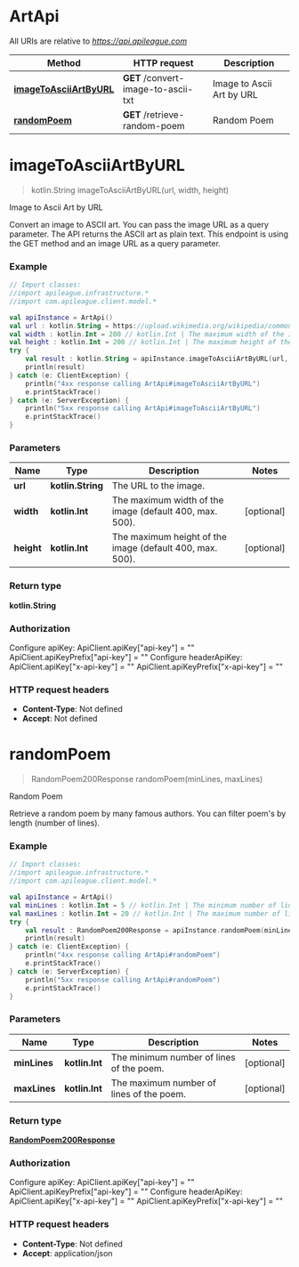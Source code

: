 # ArtApi

All URIs are relative to *https://api.apileague.com*

Method | HTTP request | Description
------------- | ------------- | -------------
[**imageToAsciiArtByURL**](ArtApi.md#imageToAsciiArtByURL) | **GET** /convert-image-to-ascii-txt | Image to Ascii Art by URL
[**randomPoem**](ArtApi.md#randomPoem) | **GET** /retrieve-random-poem | Random Poem


<a id="imageToAsciiArtByURL"></a>
# **imageToAsciiArtByURL**
> kotlin.String imageToAsciiArtByURL(url, width, height)

Image to Ascii Art by URL

Convert an image to ASCII art. You can pass the image URL as a query parameter. The API returns the ASCII art as plain text. This endpoint is using the GET method and an image URL as a query parameter.

### Example
```kotlin
// Import classes:
//import apileague.infrastructure.*
//import com.apileague.client.model.*

val apiInstance = ArtApi()
val url : kotlin.String = https://upload.wikimedia.org/wikipedia/commons/3/35/Basic_human_drawing.png // kotlin.String | The URL to the image.
val width : kotlin.Int = 200 // kotlin.Int | The maximum width of the image (default 400, max. 500).
val height : kotlin.Int = 200 // kotlin.Int | The maximum height of the image (default 400, max. 500).
try {
    val result : kotlin.String = apiInstance.imageToAsciiArtByURL(url, width, height)
    println(result)
} catch (e: ClientException) {
    println("4xx response calling ArtApi#imageToAsciiArtByURL")
    e.printStackTrace()
} catch (e: ServerException) {
    println("5xx response calling ArtApi#imageToAsciiArtByURL")
    e.printStackTrace()
}
```

### Parameters

Name | Type | Description  | Notes
------------- | ------------- | ------------- | -------------
 **url** | **kotlin.String**| The URL to the image. |
 **width** | **kotlin.Int**| The maximum width of the image (default 400, max. 500). | [optional]
 **height** | **kotlin.Int**| The maximum height of the image (default 400, max. 500). | [optional]

### Return type

**kotlin.String**

### Authorization


Configure apiKey:
    ApiClient.apiKey["api-key"] = ""
    ApiClient.apiKeyPrefix["api-key"] = ""
Configure headerApiKey:
    ApiClient.apiKey["x-api-key"] = ""
    ApiClient.apiKeyPrefix["x-api-key"] = ""

### HTTP request headers

 - **Content-Type**: Not defined
 - **Accept**: Not defined

<a id="randomPoem"></a>
# **randomPoem**
> RandomPoem200Response randomPoem(minLines, maxLines)

Random Poem

Retrieve a random poem by many famous authors. You can filter poem&#39;s by length (number of lines).

### Example
```kotlin
// Import classes:
//import apileague.infrastructure.*
//import com.apileague.client.model.*

val apiInstance = ArtApi()
val minLines : kotlin.Int = 5 // kotlin.Int | The minimum number of lines of the poem.
val maxLines : kotlin.Int = 20 // kotlin.Int | The maximum number of lines of the poem.
try {
    val result : RandomPoem200Response = apiInstance.randomPoem(minLines, maxLines)
    println(result)
} catch (e: ClientException) {
    println("4xx response calling ArtApi#randomPoem")
    e.printStackTrace()
} catch (e: ServerException) {
    println("5xx response calling ArtApi#randomPoem")
    e.printStackTrace()
}
```

### Parameters

Name | Type | Description  | Notes
------------- | ------------- | ------------- | -------------
 **minLines** | **kotlin.Int**| The minimum number of lines of the poem. | [optional]
 **maxLines** | **kotlin.Int**| The maximum number of lines of the poem. | [optional]

### Return type

[**RandomPoem200Response**](RandomPoem200Response.md)

### Authorization


Configure apiKey:
    ApiClient.apiKey["api-key"] = ""
    ApiClient.apiKeyPrefix["api-key"] = ""
Configure headerApiKey:
    ApiClient.apiKey["x-api-key"] = ""
    ApiClient.apiKeyPrefix["x-api-key"] = ""

### HTTP request headers

 - **Content-Type**: Not defined
 - **Accept**: application/json

